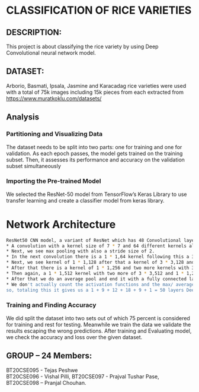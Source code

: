 # CLASSIFICATION OF RICE VARIETIES

## DESCRIPTION:
This project is about classifying the rice variety by using Deep Convolutional neural network model.
## DATASET:
Arborio, Basmati, Ipsala, Jasmine and Karacadag rice varieties were used with a total of 75k images including 15k pieces from each extracted from https://www.muratkoklu.com/datasets/ 
## Analysis

### Partitioning and Visualizing Data
The dataset needs to be split into two parts: one for training and one for validation. As each epoch passes, the model gets trained on the training subset. Then, it assesses its performance and accuracy on the validation subset simultaneously

### Importing the Pre-trained Model
We selected the ResNet-50 model from TensorFlow’s Keras Library to use transfer learning and create a classifier model from keras library.
# Network Architecture 

```bash
ResNet50 CNN model, a variant of ResNet which has 48 Convolutional layers along with 1 MaxPool and 1 Average Pool layer.
* A convolution with a kernel size of 7 * 7 and 64 different kernels all with a stride of size 2 giving us 1 layer.
* Next, we see max pooling with also a stride size of 2.
* In the next convolution there is a 1 * 1,64 kernel following this a 3 * 3,64 kernel and at last a 1 * 1,256 kernel, these three layers are     repeated in total 3 time so giving us 9 layers in this step.
* Next, we see kernel of 1 * 1,128 after that a kernel of 3 * 3,128 and at last a kernel of 1 * 1,512 this step was repeated 4 time so giving     us 12 layers in this step.
* After that there is a kernel of 1 * 1,256 and two more kernels with 3 * 3,256 and 1 * 1,1024 and this is repeated 6 time giving us a total of 18 layers.
* Then again, a 1 * 1,512 kernel with two more of 3 * 3,512 and 1 * 1,2048 and this was repeated 3 times giving us a total of 9 layers.
* After that we do an average pool and end it with a fully connected layer containing 1000 nodes and at the end a SoftMax function so this       gives us 1 layer.
* We don't actually count the activation functions and the max/ average pooling layers.
so, totaling this it gives us a 1 + 9 + 12 + 18 + 9 + 1 = 50 layers Deep Convolutional network.
```

### Training and Finding Accuracy
We did split the dataset into two sets out of which 75 percent is considered for training and rest for testing. Meanwhile we train the data we validate the results escaping the wrong predictions. After training and Evaluating model, we check the accuracy and loss over the given dataset.


 ## GROUP – 24 Members:
 BT20CSE095 - Tejas Peshwe <br>
 BT20CSE096 - Vishal Pilli,
 BT20CSE097 - Prajval Tushar Pase,
 BT20CSE098 – Pranjal Chouhan.


